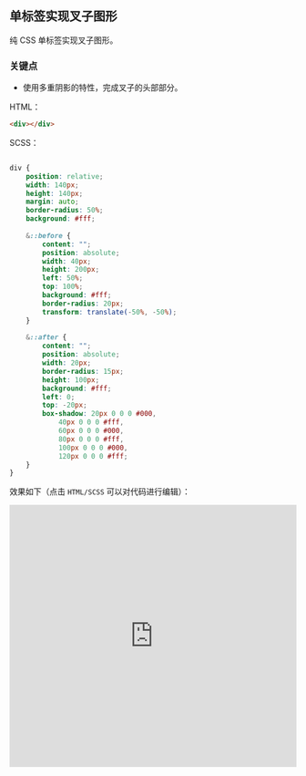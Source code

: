 ## 单标签实现叉子图形

纯 CSS 单标签实现叉子图形。

### 关键点

+ 使用多重阴影的特性，完成叉子的头部部分。


HTML：

```html
<div></div>
```

SCSS：
```scss

div {
    position: relative;
    width: 140px;
    height: 140px;
    margin: auto;
    border-radius: 50%;
    background: #fff;
    
    &::before {
        content: "";
        position: absolute;
        width: 40px;
        height: 200px;
        left: 50%;
        top: 100%;
        background: #fff;
        border-radius: 20px;
        transform: translate(-50%, -50%);
    }
    
    &::after {
        content: "";
        position: absolute;
        width: 20px;
        border-radius: 15px;
        height: 100px;
        background: #fff;
        left: 0;
        top: -20px;
        box-shadow: 20px 0 0 0 #000,
            40px 0 0 0 #fff,
            60px 0 0 0 #000,
            80px 0 0 0 #fff,
            100px 0 0 0 #000,
            120px 0 0 0 #fff;
    }
}
```

效果如下（点击 `HTML/SCSS` 可以对代码进行编辑）：

<iframe height="460" style="width: 100%;" scrolling="no" title="Single Div Fork" src="https://codepen.io/Chokcoco/embed/NVGGaV?height=460&theme-id=default&default-tab=css,result" frameborder="no" allowtransparency="true" allowfullscreen="true">
  See the Pen <a href='https://codepen.io/Chokcoco/pen/NVGGaV'>Single Div Fork</a> by Chokcoco
  (<a href='https://codepen.io/Chokcoco'>@Chokcoco</a>) on <a href='https://codepen.io'>CodePen</a>.
</iframe>
